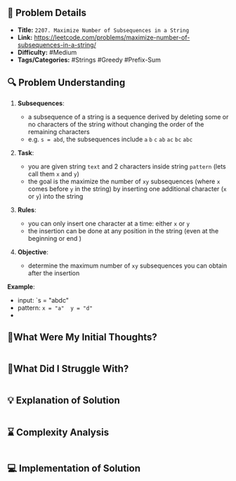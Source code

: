## 📝 Problem Details

- **Title:** `2207. Maximize Number of Subsequences in a String`
- **Link:** https://leetcode.com/problems/maximize-number-of-subsequences-in-a-string/
- **Difficulty:** #Medium 
- **Tags/Categories:** #Strings #Greedy #Prefix-Sum 


## 🔍 Problem Understanding

1. **Subsequences**:
	- a subsequence of a string is a sequence derived by deleting some or no characters of the string without changing the order of the remaining characters
	- e.g. `s = abd`, the subsequences include `a` `b` `c` `ab` `ac` `bc` `abc`

2. **Task**:
	- you are given string `text` and 2 characters inside string `pattern` (lets call them `x` and `y`)
	- the goal is the maximize the number of `xy` subsequences (where `x` comes before `y` in the string) by inserting one additional character (`x` or `y`) into the string

3. **Rules**:
	- you can only insert one character at a time: either `x` or `y`
	- the insertion can be done at any position in the string (even at the beginning or end )

4. **Objective**:
	- determine the maximum number of `xy` subsequences you can obtain after the insertion


**Example**:
- input:  `s = "abdc"
- pattern: `x = "a"  y = "d"`
- 
## 💭What Were My Initial Thoughts?

```

```

## 🤔What Did I Struggle With?

```

```

## 💡 Explanation of Solution

```

```

## ⌛ Complexity Analysis

```

```

## 💻 Implementation of Solution

```cpp

```